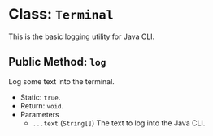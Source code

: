 # Class: `Terminal`

This is the basic logging utility for Java CLI.

## Public Method: `log`

Log some text into the terminal.

 - Static: `true`.
 - Return: `void`.
 - Parameters
   - `...text` (`String[]`) The text to log into the Java CLI.
